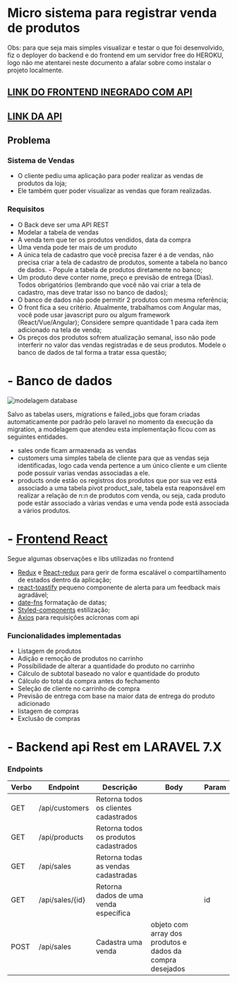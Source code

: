 # Micro sistema para registrar venda de produtos
Obs: para que seja mais simples visualizar e testar o que foi desenvolvido, fiz o deployer do backend e do frontend em um servidor free do HEROKU, logo não me atentarei neste documento a afalar sobre como instalar o projeto localmente.

## [LINK DO FRONTEND INEGRADO COM API](https://rnstore-front.herokuapp.com)
## [LINK DA API](https://rnstore-api.herokuapp.com/)

## Problema
### Sistema de Vendas
* O cliente pediu uma aplicação para poder realizar as vendas de produtos da loja;
* Ele também quer poder visualizar as vendas que foram realizadas.

### Requisitos
* O Back deve ser uma API REST
* Modelar a tabela de vendas
* A venda tem que ter os produtos vendidos, data da compra
* Uma venda pode ter mais de um produto
* A única tela de cadastro que você precisa fazer é a de vendas, não precisa criar a tela de cadastro de produtos, somente a tabela no banco de dados. - Popule a tabela de produtos diretamente no banco;
* Um produto deve conter nome, preço e previsão de entrega (Dias). Todos obrigatórios (lembrando que você não vai criar a tela de cadastro, mas deve tratar isso no banco de dados);
* O banco de dados não pode permitir 2 produtos com mesma referência;
* O front fica a seu critério. Atualmente, trabalhamos com Angular mas, você pode usar javascript puro ou algum framework (React/Vue/Angular);
Considere sempre quantidade 1 para cada item adicionado na tela de venda;
* Os preços dos produtos sofrem atualização semanal, isso não pode interferir no valor das vendas registradas e de seus produtos. Modele o banco de dados de tal forma a tratar essa questão;



# - Banco de dados
![modelagem database](https://i.ibb.co/BP5DyXg/modelagem-database.png)

Salvo as tabelas users, migrations e failed_jobs que foram criadas automaticamente por padrão pelo laravel no momento da execução da migration, a modelagem que atendeu esta implementação ficou com as seguintes entidades.
* sales onde ficam armazenada as vendas
* customers uma simples tabela de cliente para que as vendas seja identificadas, logo cada venda pertence a um único cliente e um cliente pode possuir varias vendas associadas a ele.
* products onde estão os registros dos produtos que por sua vez está associado a uma tabela pivot product_sale, tabela esta reaponsável em realizar a relação de n:n de produtos com venda, ou seja, cada produto pode estár associado a várias vendas e uma venda pode está associada a vários produtos.
# - [Frontend React](https://rnstore-front.herokuapp.com)

Segue algumas observações e libs utilizadas no frontend
* [Redux](https://www.npmjs.com/package/redux) e [React-redux](https://www.npmjs.com/package/react-redux) para gerir de forma escalável o compartilhamento de estados dentro da aplicação;
* [react-toastify](https://www.npmjs.com/package/react-toastify) pequeno componente de alerta para um feedback mais agradável;
* [date-fns](https://www.npmjs.com/package/date-fns) formatação de datas;
* [Styled-components](https://github.com/styled-components/styled-components) estilização;
* [Axios](https://www.npmjs.com/package/axios) para requisições acícronas com api

### Funcionalidades implementadas
* Listagem de produtos
* Adição e remoção de produtos no carrinho
* Possíbilidade de alterar a quantidade do produto no carrinho
* Cálculo de subtotal baseado no valor e quantidade do produto
* Cálculo do total da compra antes do fechamento
* Seleção de cliente no carrinho de compra
* Previsão de entrega com base na maior data de entrega do produto adicionado
* listagem de compras
* Exclusão de compras

# - Backend api Rest em LARAVEL 7.X


### Endpoints

| Verbo  | Endpoint | Descrição | Body | Param |
| ------ | ------ | ------ | ------ | ------ |
| GET | /api/customers | Retorna todos os clientes cadastrados | ||
| GET | /api/products | Retorna todos os produtos cadastrados | ||
| GET | /api/sales | Retorna todas as vendas cadastradas |||
| GET | /api/sales/{id} | Retorna dados de uma venda específica || id|
| POST | /api/sales | Cadastra uma venda | objeto com array dos produtos e dados da compra desejados|
